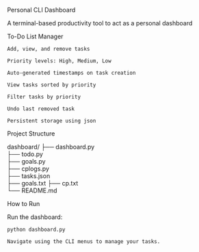 Personal CLI Dashboard

A terminal-based productivity tool to act as a personal dashboard

To-Do List Manager

    Add, view, and remove tasks

    Priority levels: High, Medium, Low

    Auto-generated timestamps on task creation

    View tasks sorted by priority

    Filter tasks by priority

    Undo last removed task

    Persistent storage using json

Project Structure

dashboard/
├── dashboard.py          
├── todo.py                
├── goals.py              
├── cplogs.py                  
├── tasks.json  
├── goals.txt
├── cp.txt          
└── README.md              

How to Run

Run the dashboard:

    python dashboard.py

    Navigate using the CLI menus to manage your tasks.
